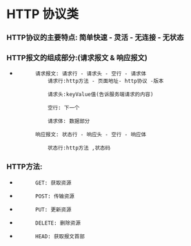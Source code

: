#   HTTP 协议类
###     HTTP协议的主要特点: 简单快速 - 灵活 - 无连接 - 无状态

###     HTTP报文的组成部分:(请求报文 & 响应报文)
*           请求报文: 请求行 - 请求头 - 空行 - 请求体
                请求行:http方法 - 页面地址- http协议 -版本

                请求头:keyValue值(告诉服务端请求的内容)

                空行: 下一个

                请求体: 数据部分

            响应报文: 状态行 - 响应头 - 空行 - 响应体

                状态行:http方法 ,状态码

###     HTTP方法:
*           GET: 获取资源
*           POST: 传输资源
*           PUT: 更新资源
*           DELETE: 删除资源
*           HEAD: 获取报文首部